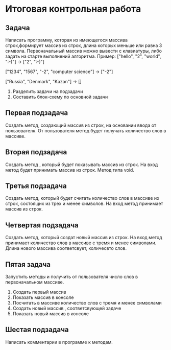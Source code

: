 # Итоговая контрольная работа

## Задача 
 Написать программу, которая из имеющегося массива строк,формирует массив из строк, длина которых меньше или равна 3 символа. Первоначальный массив можно вывести с клавиатуры, либо задать на старте выполнений алгоритма.
 Пример:
 ["hello", "2", "world", ":-)"] -> ["2", ":-)"]

["1234", "1567", "-2", "computer science"] -> ["-2"]

["Russia", "Denmark", "Kazan"] -> []


1. Разделить задачи на подзадачи
2. Составить блок-схему по основной задачи

## Первая подзадача
Создать метод, создающий массив из строк, на основании ввода от пользователя. От пользователя метод будет получать количество слов в массиве.
## Вторая подзадача

Создать метод , который будет показывать массив из строк. На вход метод будет принимать массив из строк. Метод типа void.

## Третья подзадача 

Создать метод, который будет считать количество слов в массиве из строк, состоящих из трех и менее символов. На вход метод принимает массив из строк.

## Четвертая подзадача 
Создать метод, который создат новый массив из строк. На вход метод принимает количество слов в массиве с тремя и менее символами. Длина нового массива соответсвует, количесвто слов.

## Пятая задача  

Запустить методы и получить от пользователя число слов в первоначальном массиве.
1. Создать первый массив
2. Показать массив в консоле
3. Посчитать в массиве количество слов с тремя и менее символами
4. Создать новый массив , соответсвующей задаче
5. Показать новый массив в консоле

## Шестая подзадача

Написать комментарии в программе к методам.

